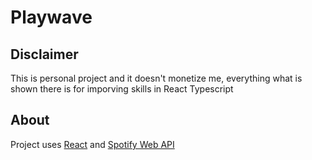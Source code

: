 # Playwave

## Disclaimer

This is personal project and it doesn't monetize me, everything what is shown there is for imporving skills in React Typescript 

## About

Project uses [React](https://github.com/facebook/react) and [Spotify Web API](https://developer.spotify.com/documentation/web-api/)
